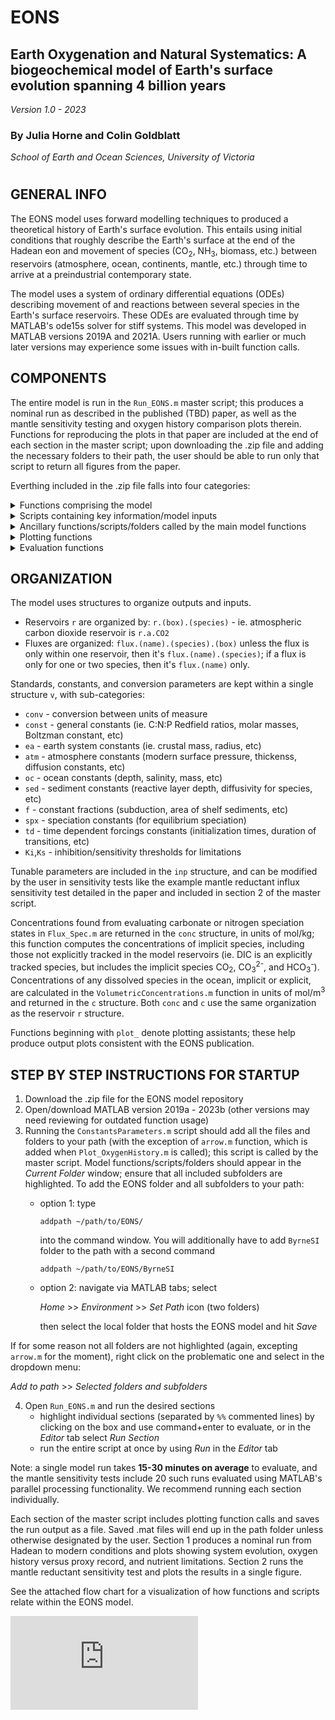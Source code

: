 # EONS
## Earth Oxygenation and Natural Systematics: A biogeochemical model of Earth's surface evolution spanning 4 billion years

*Version 1.0 - 2023*
 
### By Julia Horne and Colin Goldblatt

*School of Earth and Ocean Sciences, University of Victoria*
#

 ## GENERAL INFO
 The EONS model uses forward modelling techniques to produced a theoretical history of Earth's surface evolution. This entails using initial conditions that roughly describe the Earth's surface at the end of the Hadean eon and movement of species (CO<sub>2</sub>, NH<sub>3</sub>, biomass, etc.) between reservoirs (atmosphere, ocean, continents, mantle, etc.) through time to arrive at a preindustrial contemporary state. 
 
The model uses a system of ordinary differential equations (ODEs) describing movement of and reactions between several species in the Earth's surface reservoirs. These ODEs are evaluated through time by MATLAB's ode15s solver for stiff systems. This model was developed in MATLAB versions 2019A and 2021A. Users running with earlier or much later versions may experience some issues with in-built function calls. 

 ## COMPONENTS
 The entire model is run in the ```Run_EONS.m``` master script; this produces a nominal run as described in the published (TBD) paper, as well as the mantle sensitivity testing and oxygen history comparison plots therein. Functions for reproducing the plots in that paper are included at the end of each section in the master script; upon downloading the .zip file and adding the necessary folders to their path, the user should be able to run only that script to return all figures from the paper.
 
 Everthing included in the .zip file falls into four categories:
 
<details>
<summary> Functions comprising the model</summary>
   Theses functions are those called by the ODE solver. 
 
   | Name | Purpose | Output structure |
   |-----:|-----------| -----------|
   |```Flux_BGC.m ```        | biogeochemical fluxes                                            | ```flux``` |
   |```Flux_AirSea.m```      | air-sea gase exchange fluxes                                     | ```gasex```|
   |```Flux_Spec.m```        | chemical speciation (carbonate and reduced nitrogen equilibria)  | ```conc``` |
   |```Flux_Mix.m```         | ocean mixing (overturn) and dissolved species diffusion          | ```mix```  |
   |```Flux_Temp.m```        | temperature and radiative forcing                                | ```rf```, ```Fs```, ```Tq``` |
   |```Forcings.m ```        | time dependent imposed model forcings                            | ```tdep``` |
   |```Timescales.m ```      | timescales for all model fluxes                                  | ```tau``` |
   |```ODEs.m ```            | system of ordinary differential equations                        | ```dy```, ```dt``` |
   |```InitialConditions.m```| initial reservoir sizes                                          | ```indx```, ```y0``` |
   
 </details>

<details>
<summary> Scripts containing key information/model inputs</summary>
 These are scripts that hold constants and parameters used in the model; they output structures that are then transfered between the model functions such that we avoid using global variables. Literature reference outputs include reservoir (rx = ranges, rxr = preferred values) and flux (rflux = ranges, fluxx = preferred values) estimates for the modern Earth system; these are called by plotting functions.
   
   | Name | Purpose | Output structure |
   |-----:|-----------| -----------|
   |```TunableParameters.m ```  |all tunable model parameters                              | ```inp``` |
   |```ConstantParameters.m ``` | all constants and conversion values                      | ```v``` |
   |```LiteratureReference.m ```|compilation of literature estaimtes for fluxes/reservoirs | ```rx```,```rxr```,```rflux```,```fluxx``` |
   
 </details>

 <details>
<summary> Ancillary functions/scripts/folders called by the main model functions </summary>
  These are used by main model functions to evaluate different relationships (ie. weathering sensitivities to CO2 and temperature) or to use for parameterizing climate effects from greenhouse gas partial pressures (ie. TempParam.m and RFInterp.m calculate climate constants and radiative forcings using the ByrneSI folder model output). 
  
   | Name | Purpose | Output structure |
   |-----:|-----------| -----------|
   | ```WeatheringSensitivities.m ``` | CO2 carbonate/silicate weathering sensitivities                   |``` ws ```|
   | ```VolumetricConcentrations.m``` | calculate dissolved species concentrations in mol/m<sup>3</sup>   | ```c``` |
   | ```Limitations.m ```             | half-saturation limitations for biogeochemical reactions          |``` lim``` |
   | ```RFInterp.m ```                | interpolate greenhouse gases onto radiative transfer model output | ```rf``` |
   | ```TempParam.m ```               | temperature constant parameterization                             | ```a1```, ```b1```, ```q ```|
   | ```UnpackOutput.m ```            | reruns model fluxes with dt, dy ode outputs and calculates fluxes, reservoirs, etc.| ```t```,```r```,```flux```, etc. |
   | ```TotalOceanFluxes.m```         | sum specified fluxes across all ocean boxes                       |``` tf``` |
   | ```TotalOceanReservoirs.m```     | sum specified reservoirs across all ocean boxes                   | ```tr ```|
   </details>

 <details>
  
 <summary>Plotting functions</summary>
   These are the functions and scripts producing the plots shown in the EONS paper results section. 
  
   | Name | Purpose |
   |-----:|-----------|
   | ```Plot_NominalRun.m```          | plot all results figures showing reservoirs, fluxes through time |
   | ```Plot_MantleTest.m ```         | plot tests for different treatments of mantle reductant outgassing forcing |
   | ```Plot_OxygenHistory.m ```      | plot modelled oxygen curve against compiled literature oxygen proxies |
   | ```Plot_NutrientLimitations.m``` | plot changing N and P limitations on biosphere and C:P ratio of organic matter |
   | ```PrintPDFToFolder.m ```        | generate a PDF out of the current figure and save it to a folder on the current path |  |
 </details>

  <details>
 <summary>Evaluation functions</summary>
   These are extra functions that allow the user to check that the model is functioning properly, in particular that the model is conserving mass. 
   
   | Name | Purpose | Output structure |
   |-----:|-----------| -----------|
   | ```SumAllSpecies.m ```   | total all species, elements through time in a model run (mass tracking) | ```totalres```, ```specres``` |
   | ```MassConservation.m ```| using SumAllSpecies.m, plot species/element reservoirs and net change   |  |
   | ```DetectElement.m```    | called by SumAllSpecies.m, see if element X exists in species Y         |  |
   
  </details>

## ORGANIZATION
 The model uses structures to organize outputs and inputs. 
   * Reservoirs ```r``` are organized by: ```r.(box).(species)``` - ie. atmospheric carbon dioxide reservoir is ```r.a.CO2```
   * Fluxes are organized: ```flux.(name).(species).(box)``` unless the flux is only within one reservoir, then it's ```flux.(name).(species)```; if a flux is only for one or two species, then it's ```flux.(name)``` only.
 
 Standards, constants, and conversion parameters are kept within a single structure ```v```, with sub-categories:
 
   * ```conv```  - conversion between units of measure
   * ```const``` - general constants (ie. C:N:P Redfield ratios, molar masses, Boltzman constant, etc)
   * ```ea```    - earth system constants (ie. crustal mass, radius, etc)
   * ```atm```   - atmosphere constants (modern surface pressure, thickenss, diffusion constants, etc)
   * ```oc```    - ocean constants (depth, salinity, mass, etc)
   * ```sed```   - sediment constants (reactive layer depth, diffusivity for species, etc)
   * ```f```     - constant fractions (subduction, area of shelf sediments, etc)
   * ```spx```   - speciation constants (for equilibrium speciation)
   * ```td```    - time dependent forcings constants (initialization times, duration of transitions, etc)
   * ```Ki```,```Ks``` - inhibition/sensitivity thresholds for limitations

Tunable parameters are included in the ```inp``` structure, and can be modified by the user in sensitivity tests like the example mantle reductant influx sensitivity test detailed in the paper and included in section 2 of the master script. 

Concentrations found from evaluating carbonate or nitrogen speciation states in ```Flux_Spec.m``` are returned in the ```conc``` structure, in units of mol/kg; this function computes the concentrations of implicit species, including those not explicitly tracked in the model reservoirs (ie. DIC is an explicitly tracked species, but includes the implicit species CO<sub>2</sub>, CO<sub>3</sub><sup>2-</sup>, and HCO<sub>3</sub><sup>-</sup>). Concentrations of any dissolved species in the ocean, implicit or explicit, are calculated in the ```VolumetricConcentrations.m``` function in units of mol/m<sup>3</sup> and returned in the ```c``` structure. Both ```conc``` and ```c``` use the same organization as the reservoir ```r``` structure.
     
Functions beginning with ```plot_``` denote plotting assistants; these help produce output plots consistent with the EONS publication. 

## STEP BY STEP INSTRUCTIONS FOR STARTUP
1. Download the .zip file for the EONS model repository
2. Open/download MATLAB version 2019a - 2023b (other versions may need reviewing for outdated function usage)
3. Running the ```ConstantsParameters.m``` script should add all the files and folders to your path (with the exception of ```arrow.m``` function, which is added when ```Plot_OxygenHistory.m``` is called); this script is called by the master script. Model functions/scripts/folders should appear in the *Current Folder* window; ensure that all included subfolders are highlighted. To add the EONS folder and all subfolders to your path:
   - option 1: type
     ```
     addpath ~/path/to/EONS/
     ```
     into the command window. You will additionally have to add ```ByrneSI``` folder to the path with a second command
     ```
     addpath ~/path/to/EONS/ByrneSI
     ```
   - option 2: navigate via MATLAB tabs; select
     
     *Home* >> *Environment* >> *Set Path* icon (two folders)
    
     then select the local folder that hosts the EONS model and hit *Save*

 If for some reason not all folders are not highlighted (again, excepting ```arrow.m``` for the moment), right click on the problematic one and select in the dropdown menu:

  *Add to path* >> *Selected folders and subfolders* 

4. Open ```Run_EONS.m``` and run the desired sections
   - highlight individual sections (separated by ```%%``` commented lines) by clicking on the box and use command+enter to evaluate, or in the *Editor* tab select *Run Section*
   - run the entire script at once by using *Run* in the *Editor* tab

Note: a single model run takes **15-30 minutes on average** to evaluate, and the mantle sensitivity tests include 20 such runs evaluated using MATLAB's parallel processing functionality. We recommend running each section individually.

Each section of the master script includes plotting function calls and saves the run output as a file. Saved .mat files will end up in the path folder unless otherwise designated by the user.  Section 1 produces a nominal run from Hadean to modern conditions and plots showing system evolution, oxygen history versus proxy record, and nutrient limitations. Section 2 runs the mantle reductant sensitivity test and plots the results in a single figure. 

See the attached flow chart for a visualization of how functions and scripts relate within the EONS model.

![EONS_FlowChart.pdf](https://github.com/juliahorne/EONS/files/12053244/EONS_FlowChart.pdf)
